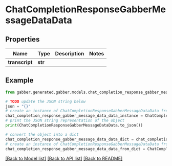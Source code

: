 # ChatCompletionResponseGabberMessageDataData


## Properties

Name | Type | Description | Notes
------------ | ------------- | ------------- | -------------
**transcript** | **str** |  | 

## Example

```python
from gabber.generated.gabber.models.chat_completion_response_gabber_message_data_data import ChatCompletionResponseGabberMessageDataData

# TODO update the JSON string below
json = "{}"
# create an instance of ChatCompletionResponseGabberMessageDataData from a JSON string
chat_completion_response_gabber_message_data_data_instance = ChatCompletionResponseGabberMessageDataData.from_json(json)
# print the JSON string representation of the object
print(ChatCompletionResponseGabberMessageDataData.to_json())

# convert the object into a dict
chat_completion_response_gabber_message_data_data_dict = chat_completion_response_gabber_message_data_data_instance.to_dict()
# create an instance of ChatCompletionResponseGabberMessageDataData from a dict
chat_completion_response_gabber_message_data_data_from_dict = ChatCompletionResponseGabberMessageDataData.from_dict(chat_completion_response_gabber_message_data_data_dict)
```
[[Back to Model list]](../README.md#documentation-for-models) [[Back to API list]](../README.md#documentation-for-api-endpoints) [[Back to README]](../README.md)



